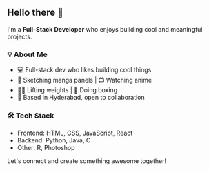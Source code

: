 ## Hello there 👋


I'm a **Full-Stack Developer** who enjoys building cool and meaningful projects.

### 💡 About Me
- 💻 Full-stack dev who likes building cool things  
- 🎨 Sketching manga panels | 📺 Watching anime  
- 🏋️‍♀️ Lifting weights | 🥊 Doing boxing  
- 📍 Based in Hyderabad, open to collaboration  

### 🛠️ Tech Stack
- Frontend: HTML, CSS, JavaScript, React  
- Backend: Python, Java, C  
- Other: R, Photoshop  

Let's connect and create something awesome together!
